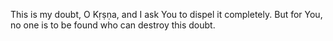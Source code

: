 This is my doubt, O Kṛṣṇa, and I ask You to dispel it completely. But for You, no one is to be found who can destroy this doubt.